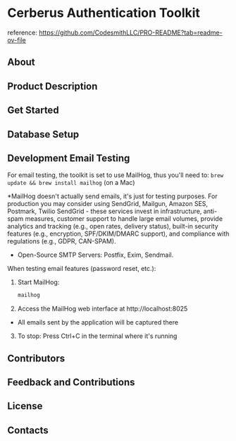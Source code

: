 # Cerberus Authentication Toolkit

reference: https://github.com/CodesmithLLC/PRO-README?tab=readme-ov-file

## About

## Product Description

## Get Started

## Database Setup

## Development Email Testing

For email testing, the toolkit is set to use MailHog, thus you'll need to:
`brew update && brew install mailhog` (on a Mac)

\*MailHog doesn't actually send emails, it's just for testing purposes.
For production you may consider using SendGrid, Mailgun, Amazon SES, Postmark, Twilio SendGrid - these services invest in infrastructure, anti-spam measures, customer support to handle large email volumes, provide analytics and tracking (e.g., open rates, delivery status), built-in security features (e.g., encryption, SPF/DKIM/DMARC support), and compliance with regulations (e.g., GDPR, CAN-SPAM).

- Open-Source SMTP Servers: Postfix, Exim, Sendmail.

When testing email features (password reset, etc.):

1. Start MailHog:
   ```bash
   mailhog
   ```
2. Access the MailHog web interface at http://localhost:8025

- All emails sent by the application will be captured there

3. To stop: Press Ctrl+C in the terminal where it's running

## Contributors

## Feedback and Contributions

## License

## Contacts
